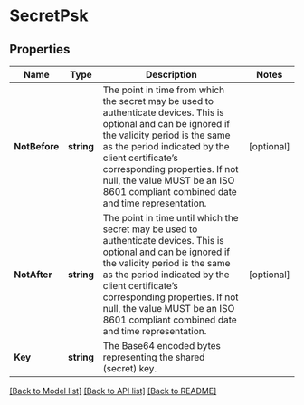 # SecretPsk

## Properties

Name | Type | Description | Notes
------------ | ------------- | ------------- | -------------
**NotBefore** | **string** | The point in time from which the secret may be used to authenticate devices. This is optional and can be ignored if the validity period is the same as the period indicated by the client certificate’s corresponding properties. If not null, the value MUST be an ISO 8601 compliant combined date and time representation. | [optional] 
**NotAfter** | **string** | The point in time until which the secret may be used to authenticate devices. This is optional and can be ignored if the validity period is the same as the period indicated by the client certificate’s corresponding properties. If not null, the value MUST be an ISO 8601 compliant combined date and time representation. | [optional] 
**Key** | **string** | The Base64 encoded bytes representing the shared (secret) key. | 

[[Back to Model list]](../README.md#documentation-for-models) [[Back to API list]](../README.md#documentation-for-api-endpoints) [[Back to README]](../README.md)



